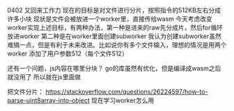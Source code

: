 0402
又回来工作力
现在的目标是对文件进行分片，按照指令的512KB左右分成许多小块
现状是文件会被放进一个worker里，直接传给wasm
今天考虑改变worker实现上述目标，有两种办法，第一种是进来的raw先分成片，然后for循环放进worker
第二种是在worker里面创建subworker
我认为创建subworker虽然难搞一点，但是有利于未来改进。比如说你有多个文件输入，理想的情况是用两个worker
添加了用户参数512（每个文件512）

还有一个问题，js内容在哪里分块？
go的库虽然有优化，但是编译成wasm之后就没用了
所以就在js里面做

把文件分片：
https://stackoverflow.com/questions/26224597/how-to-parse-uint8array-into-object
现在学习worker怎么用
